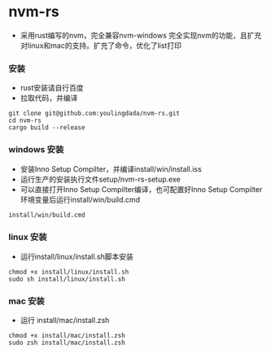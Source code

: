 # nvm-rs

* 采用rust编写的nvm，完全兼容nvm-windows 完全实现nvm的功能，且扩充对linux和mac的支持。扩充了命令，优化了list打印

### 安装
* rust安装请自行百度
* 拉取代码，并编译
```shell
git clone git@github.com:youlingdada/nvm-rs.git
cd nvm-rs
cargo build --release
```

### windows 安装

* 安装Inno Setup Compilter，并编译install/win/install.iss
* 运行生产的安装执行文件setup/nvm-rs-setup.exe
* 可以直接打开Inno Setup Compilter编译，也可配置好Inno Setup Compilter环境变量后运行install/win/build.cmd
```cmd
install/win/build.cmd
```

### linux 安装
* 运行install/linux/install.sh脚本安装
```shell
chmod +x install/linux/install.sh
sudo sh install/linux/install.sh
```
### mac 安装
* 运行 install/mac/install.zsh
```shell
chmod +x install/mac/install.zsh
sudo zsh install/mac/install.zsh
```


